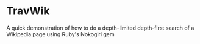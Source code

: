 # TravWik

A quick demonstration of how to do a depth-limited depth-first search of a Wikipedia page using Ruby's Nokogiri gem
